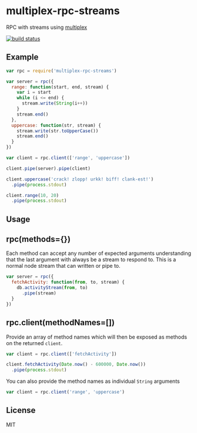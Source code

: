 # multiplex-rpc-streams

RPC with streams using [multiplex](https://www.npmjs.org/package/multiplex)

[![build status](http://img.shields.io/travis/timhudson/multiplex-rpc-streams.svg?style=flat)](http://travis-ci.org/timhudson/multiplex-rpc-streams)

## Example

``` js
var rpc = require('multiplex-rpc-streams')

var server = rpc({
  range: function(start, end, stream) {
    var i = start
    while (i <= end) {
      stream.write(String(i++))
    }
    stream.end()
  },
  uppercase: function(str, stream) {
    stream.write(str.toUpperCase())
    stream.end()
  }
})

var client = rpc.client(['range', 'uppercase'])

client.pipe(server).pipe(client)

client.uppercase('crack! zlopp! urkk! biff! clank-est!')
  .pipe(process.stdout)

client.range(10, 20)
  .pipe(process.stdout)
```

## Usage

## rpc(methods={})

Each method can accept any number of expected arguments understanding that the last argument with always be a stream to respond to. This is a normal node stream that can written or pipe to.

``` js
var server = rpc({
  fetchActivity: function(from, to, stream) {
    db.activityStream(from, to)
      .pipe(stream)
  }
})
```

## rpc.client(methodNames=[])

Provide an array of method names which will then be exposed as methods on the returned `client`.

``` js
var client = rpc.client(['fetchActivity'])

client.fetchActivity(Date.now() - 600000, Date.now())
  .pipe(process.stdout)
```

You can also provide the method names as individual `String` arguments

``` js
var client = rpc.client('range', 'uppercase')
```

## License

MIT
